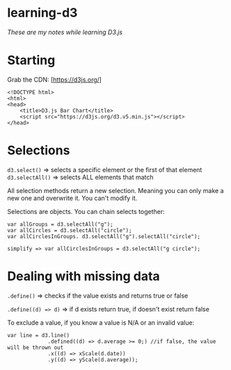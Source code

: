 # learning-d3
*These are my notes while learning D3.js*

# Starting
Grab the CDN: [https://d3js.org/]

	<!DOCTYPE html>
	<html>
	<head>
		<title>D3.js Bar Chart</title>
		<script src="https://d3js.org/d3.v5.min.js"></script>
	</head>

# Selections
`d3.select()` => selects a specific element or the first of that element  
`d3.selectAll()` => selects ALL elements that match

All selection methods return a new selection. Meaning you can only make a new one and overwrite it. You can't modify it. 

Selections are objects. You can chain selects together:

	var allGroups = d3.selectAll("g");
	var allCircles = d3.selectAll("circle");
	var allCirclesInGroups. d3.selectAll("g").selectAll("circle");

	simplify => var allCirclesInGroups = d3.selectAll("g circle");

# Dealing with missing data
`.define()` => checks if the value exists and returns true or false

`.define((d) => d)` => if d exists return true, if doesn't exist return false

To exclude a value, if you know a value is N/A or an invalid value:

	var line = d3.line()
				 .defined((d) => d.average >= 0;) //if false, the value will be thrown out
				 .x((d) => xScale(d.date))
				 .y((d) => yScale(d.average));